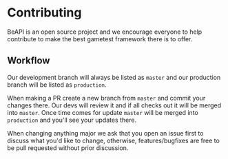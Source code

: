 # Contributing
BeAPI is an open source project and we encourage everyone to help contribute to make the best gametest framework there is to offer.

## Workflow
Our development branch will always be listed as `master` and our production branch will be listed as `production`.

When making a PR create a new branch from `master` and commit your changes there. Our devs will review it and if all checks out it will be
merged into `master`. Once time comes for update `master` will be merged into `production` and you'll see your updates there.

When changing anything major we ask that you open an issue first to discuss what you'd like to change, otherwise, features/bugfixes are
free to be pull requested without prior discussion.
